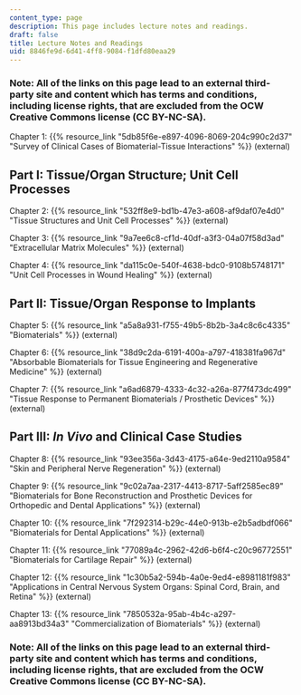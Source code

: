 ```yaml
---
content_type: page
description: This page includes lecture notes and readings.
draft: false
title: Lecture Notes and Readings
uid: 8846fe9d-6d41-4ff8-9084-f1dfd80eaa29
---
```

### Note: All of the links on this page lead to an external third-party site and content which has terms and conditions, including license rights, that are excluded from the OCW Creative Commons license (CC BY-NC-SA).

Chapter 1: {{% resource_link "5db85f6e-e897-4096-8069-204c990c2d37" "Survey of Clinical Cases of Biomaterial-Tissue Interactions" %}} (external)

## Part I: Tissue/Organ Structure; Unit Cell Processes

Chapter 2: {{% resource_link "532ff8e9-bd1b-47e3-a608-af9daf07e4d0" "Tissue Structures and Unit Cell Processes" %}} (external)

Chapter 3: {{% resource_link "9a7ee6c8-cf1d-40df-a3f3-04a07f58d3ad" "Extracellular Matrix Molecules" %}} (external)

Chapter 4: {{% resource_link "da115c0e-540f-4638-bdc0-9108b5748171" "Unit Cell Processes in Wound Healing" %}} (external)

## Part II: Tissue/Organ Response to Implants

Chapter 5: {{% resource_link "a5a8a931-f755-49b5-8b2b-3a4c8c6c4335" "Biomaterials" %}} (external)

Chapter 6: {{% resource_link "38d9c2da-6191-400a-a797-418381fa967d" "Absorbable Biomaterials for Tissue Engineering and Regenerative Medicine" %}} (external)

Chapter 7: {{% resource_link "a6ad6879-4333-4c32-a26a-877f473dc499" "Tissue Response to Permanent Biomaterials / Prosthetic Devices" %}} (external)

## Part III: *In Vivo* and Clinical Case Studies

Chapter 8: {{% resource_link "93ee356a-3d43-4175-a64e-9ed2110a9584" "Skin and Peripheral Nerve Regeneration" %}} (external)

Chapter 9: {{% resource_link "9c02a7aa-2317-4413-8717-5aff2585ec89" "Biomaterials for Bone Reconstruction and Prosthetic Devices for Orthopedic and Dental Applications" %}} (external)

Chapter 10: {{% resource_link "7f292314-b29c-44e0-913b-e2b5adbdf066" "Biomaterials for Dental Applications" %}} (external)

Chapter 11: {{% resource_link "77089a4c-2962-42d6-b6f4-c20c96772551" "Biomaterials for Cartilage Repair" %}} (external)

Chapter 12: {{% resource_link "1c30b5a2-594b-4a0e-9ed4-e8981181f983" "Applications in Central Nervous System Organs: Spinal Cord, Brain, and Retina" %}} (external)

Chapter 13: {{% resource_link "7850532a-95ab-4b4c-a297-aa8913bd34a3" "Commercialization of Biomaterials" %}} (external)

### Note: All of the links on this page lead to an external third-party site and content which has terms and conditions, including license rights, that are excluded from the OCW Creative Commons license (CC BY-NC-SA).